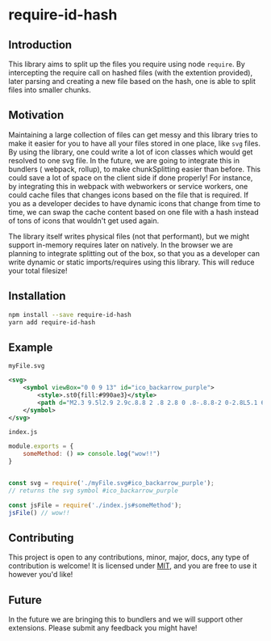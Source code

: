 # require-id-hash

## Introduction

This library aims to split up the files you require using node `require`. By intercepting the require call on hashed files (with the extention provided), later parsing and creating a new file based on the hash, one is able to split files into smaller chunks. 

## Motivation

Maintaining a large collection of files can get messy and this library tries to make it easier for you to have all your files stored in one place, like `svg` files. By using the library, one could write a lot of icon classes which would get resolved to one svg file. In the future, we are going to integrate this in bundlers ( webpack, rollup), to make chunkSplitting easier than before. This could save a lot of space on the client side if done properly! For instance, by integrating this in webpack with webworkers or service workers, one could cache files that changes icons based on the file that is required. If you as a developer decides to have dynamic icons that change from time to time, we can swap the cache content based on one file with a hash instead of tons of icons that wouldn't get used again.

The library itself writes physical files (not that performant), but we might support in-memory requires later on natively. In the browser we are planning to integrate splitting out of the box, so that you as a developer can write dynamic or static imports/requires using this library. This will reduce your total filesize!

## Installation

```sh
npm install --save require-id-hash
yarn add require-id-hash
```

## Example

`myFile.svg`
```svg
<svg>
    <symbol viewBox="0 0 9 13" id="ico_backarrow_purple">
        <style>.st0{fill:#990ae3}</style>
        <path d="M2.3 9.5l2.9 2.9c.8.8 2 .8 2.8 0 .8-.8.8-2 0-2.8L5.1 6.7 8 3.8c.8-.8.8-2 0-2.8-.8-.7-2-.7-2.7 0l-3 3L1 5.3c-.8.8-.8 2.1 0 2.8l1.3 1.4z" class="st0"/>
    </symbol>
</svg>
```
`index.js`
```js
module.exports = {
    someMethod: () => console.log("wow!!")
}
```
```js

const svg = require('./myFile.svg#ico_backarrow_purple');
// returns the svg symbol #ico_backarrow_purple

const jsFile = require('./index.js#someMethod');
jsFile() // wow!!
```
## Contributing

This project is open to any contributions, minor, major, docs, any type of contribution is welcome! It is licensed under [MIT](https://opensource.org/licenses/MIT), and you are free to use it however you'd like!


## Future

In the future we are bringing this to bundlers and we will support other extensions. Please submit any feedback you might have!
